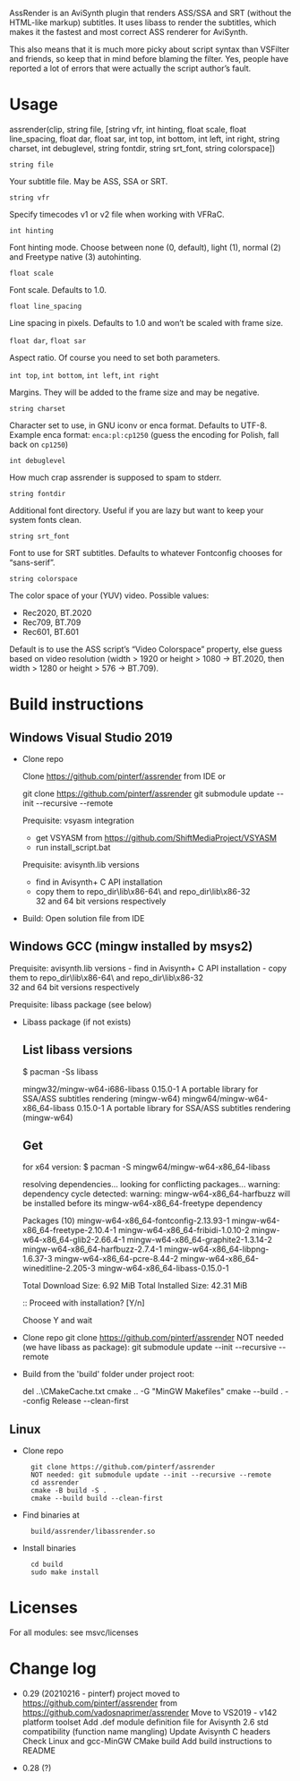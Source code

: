 AssRender is an AviSynth plugin that renders ASS/SSA and SRT (without the HTML-like markup) subtitles. It uses libass to render the subtitles, which makes it the fastest and most correct ASS renderer for AviSynth.

This also means that it is much more picky about script syntax than VSFilter and friends, so keep that in mind before blaming the filter. Yes, people have reported a lot of errors that were actually the script author’s fault.

# Usage

assrender(clip, string file, [string vfr, int hinting, float scale, float line_spacing, float dar, float sar, int top, int bottom, int left, int right, string charset, int debuglevel, string fontdir, string srt_font, string colorspace])

`string file`

Your subtitle file. May be ASS, SSA or SRT.
	
`string vfr`

Specify timecodes v1 or v2 file when working with VFRaC.
	
`int hinting`

Font hinting mode. Choose between none (0, default), light (1), normal (2) and Freetype native (3) autohinting.
	
`float scale`

Font scale. Defaults to 1.0.
	
`float line_spacing`

Line spacing in pixels. Defaults to 1.0 and won’t be scaled with frame size.
	
`float dar`, `float sar`

Aspect ratio. Of course you need to set both parameters.
	
`int top`, `int bottom`, `int left`, `int right`

Margins. They will be added to the frame size and may be negative.
	
`string charset`

Character set to use, in GNU iconv or enca format. Defaults to UTF-8.
Example enca format: `enca:pl:cp1250`
(guess the encoding for Polish, fall back on `cp1250`)
		
`int debuglevel`

How much crap assrender is supposed to spam to stderr.
	
`string fontdir`

Additional font directory.
Useful if you are lazy but want to keep your system fonts clean.
	
`string srt_font`

Font to use for SRT subtitles.
Defaults to whatever Fontconfig chooses for “sans-serif”.
	
`string colorspace`

The color space of your (YUV) video. Possible values:
 - Rec2020, BT.2020
 - Rec709, BT.709
 - Rec601, BT.601
 
Default is to use the ASS script’s “Video Colorspace” property, else guess based on video resolution (width > 1920 or height > 1080 → BT.2020, then width > 1280 or height > 576 → BT.709).

# Build instructions

## Windows Visual Studio 2019

* Clone repo

  Clone https://github.com/pinterf/assrender from IDE or 
 
  git clone https://github.com/pinterf/assrender
  git submodule update --init --recursive --remote
 
  Prequisite: vsyasm integration
  - get VSYASM from https://github.com/ShiftMediaProject/VSYASM
  - run install_script.bat
    
  Prequisite: avisynth.lib versions
  - find in Avisynth+ C API installation
  - copy them to repo_dir\lib\x86-64\ and repo_dir\lib\x86-32\
    32 and 64 bit versions respectively

* Build:
    Open solution file from IDE

## Windows GCC (mingw installed by msys2)

  Prequisite: avisynth.lib versions
    - find in Avisynth+ C API installation
    - copy them to repo_dir\lib\x86-64\ and repo_dir\lib\x86-32\
      32 and 64 bit versions respectively

  Prequisite: libass package (see below)

* Libass package (if not exists)

  List libass versions
  --------------------
  $ pacman -Ss libass

    mingw32/mingw-w64-i686-libass 0.15.0-1
      A portable library for SSA/ASS subtitles rendering (mingw-w64)
    mingw64/mingw-w64-x86_64-libass 0.15.0-1
      A portable library for SSA/ASS subtitles rendering (mingw-w64)

  Get
  ---
  for x64 version:
  $ pacman -S mingw64/mingw-w64-x86_64-libass

    resolving dependencies...
    looking for conflicting packages...
    warning: dependency cycle detected:
    warning: mingw-w64-x86_64-harfbuzz will be installed before its mingw-w64-x86_64-freetype dependency

    Packages (10) mingw-w64-x86_64-fontconfig-2.13.93-1
                  mingw-w64-x86_64-freetype-2.10.4-1
                  mingw-w64-x86_64-fribidi-1.0.10-2
                  mingw-w64-x86_64-glib2-2.66.4-1
                  mingw-w64-x86_64-graphite2-1.3.14-2
                  mingw-w64-x86_64-harfbuzz-2.7.4-1
                  mingw-w64-x86_64-libpng-1.6.37-3  mingw-w64-x86_64-pcre-8.44-2
                  mingw-w64-x86_64-wineditline-2.205-3
                  mingw-w64-x86_64-libass-0.15.0-1

    Total Download Size:    6.92 MiB
    Total Installed Size:  42.31 MiB

    :: Proceed with installation? [Y/n]
    
  Choose Y and wait

* Clone repo
  git clone https://github.com/pinterf/assrender
  NOT needed (we have libass as package): git submodule update --init --recursive --remote

* Build
  from the 'build' folder under project root:

  del ..\CMakeCache.txt
  cmake .. -G "MinGW Makefiles"
  cmake --build . --config Release --clean-first 


## Linux
* Clone repo

        git clone https://github.com/pinterf/assrender
        NOT needed: git submodule update --init --recursive --remote
        cd assrender
        cmake -B build -S .
        cmake --build build --clean-first

* Find binaries at
    
        build/assrender/libassrender.so

* Install binaries

        cd build
        sudo make install

# Licenses
  For all modules: see msvc/licenses

# Change log

- 0.29 (20210216 - pinterf)
  project moved to https://github.com/pinterf/assrender from https://github.com/vadosnaprimer/assrender
  Move to VS2019 - v142 platform toolset
  Add .def module definition file for Avisynth 2.6 std compatibility (function name mangling)
  Update Avisynth C headers
  Check Linux and gcc-MinGW CMake build
  Add build instructions to README

- 0.28 (?)
